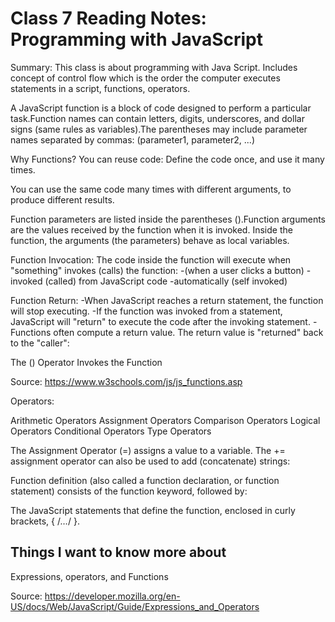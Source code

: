 # Class 7 Reading Notes: Programming with JavaScript

Summary: This class is about programming with Java Script. Includes concept of control flow which is the order the computer executes statements in a script, functions, operators.

A JavaScript function is a block of code designed to perform a particular task.Function names can contain letters, digits, underscores, and dollar signs (same rules as variables).The parentheses may include parameter names separated by commas:
(parameter1, parameter2, ...)

Why Functions?
You can reuse code: Define the code once, and use it many times.

You can use the same code many times with different arguments, to produce different results.

Function parameters are listed inside the parentheses ().Function arguments are the values received by the function when it is invoked.
Inside the function, the arguments (the parameters) behave as local variables.

Function Invocation: The code inside the function will execute when "something" invokes (calls) the function:
-(when a user clicks a button)
-invoked (called) from JavaScript code
-automatically (self invoked)

Function Return:
-When JavaScript reaches a return statement, the function will stop executing.
-If the function was invoked from a statement, JavaScript will "return" to execute the code after the invoking statement.
-Functions often compute a return value. The return value is "returned" back to the "caller":

The () Operator Invokes the Function

Source: <https://www.w3schools.com/js/js_functions.asp>

Operators:

Arithmetic Operators
Assignment Operators
Comparison Operators
Logical Operators
Conditional Operators
Type Operators

The Assignment Operator (=) assigns a value to a variable.
The += assignment operator can also be used to add (concatenate) strings:

Function definition (also called a function declaration, or function statement) consists of the function keyword, followed by:

The JavaScript statements that define the function, enclosed in curly brackets, { /*…*/ }.

## Things I want to know more about

Expressions, operators, and Functions

Source: <https://developer.mozilla.org/en-US/docs/Web/JavaScript/Guide/Expressions_and_Operators>
